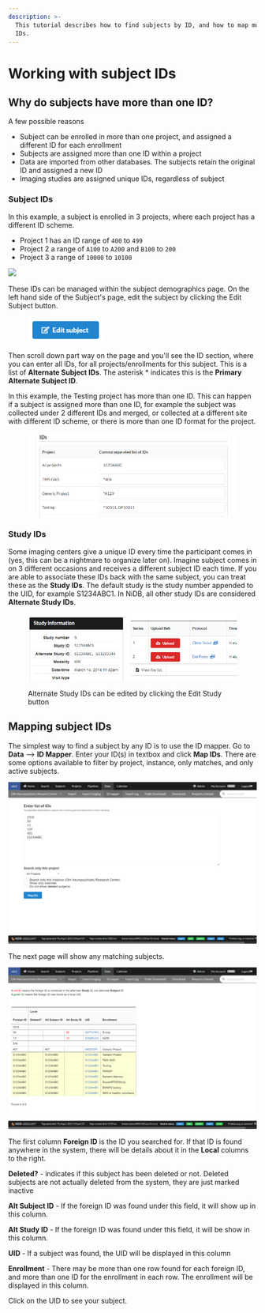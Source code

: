 ```yaml
---
description: >-
  This tutorial describes how to find subjects by ID, and how to map multiple
  IDs.
---
```


# Working with subject IDs

## Why do subjects have more than one ID?

A few possible reasons

* Subject can be enrolled in more than one project, and assigned a different ID for each enrollment
* Subjects are assigned more than one ID within a project
* Data are imported from other databases. The subjects retain the original ID and assigned a new ID
* Imaging studies are assigned unique IDs, regardless of subject

### Subject IDs

In this example, a subject is enrolled in 3 projects, where each project has a different ID scheme.&#x20;

* Project 1 has an ID range of `400` to `499`
* Project 2 a range of `A100` to `A200` and `B100` to `200`
* Project 3 a range of `10000` to `10100`

[![](https://mermaid.ink/img/pako:eNqFkF9rwyAUxb-K3KcU0qLWpcbBoPvztoexvo28uHi7ZjQxWAPrQr77TELa9aHbAa\_36u\_gwRZyaxAUfDhd78jza1aRoA3jS7G-f4imZkbm8zvCKGUsGurs9k9yzXga9eUfTlARhTVRh-Z9DPLi7CfmnizH817Ds-OIlem3Kx5-9vQJTpYrODvjIckvGmIo0ZW6MOF\_2v4iA7\_DEjNQoTW41c3eZ5BVXUCb2miPT6bw1oHa6v0BY9CNt5tjlYPyrsEJeix0iFCeqFpXb9ZezKBa-AJFYziC4jRZJFKsZCLZistUyC6G78FBF-koeZMylnApux91Sn-P?type=png)](https://mermaid.live/edit#pako:eNqFkF9rwyAUxb-K3KcU0qLWpcbBoPvztoexvo28uHi7ZjQxWAPrQr77TELa9aHbAa\_36u\_gwRZyaxAUfDhd78jza1aRoA3jS7G-f4imZkbm8zvCKGUsGurs9k9yzXga9eUfTlARhTVRh-Z9DPLi7CfmnizH817Ds-OIlem3Kx5-9vQJTpYrODvjIckvGmIo0ZW6MOF\_2v4iA7\_DEjNQoTW41c3eZ5BVXUCb2miPT6bw1oHa6v0BY9CNt5tjlYPyrsEJeix0iFCeqFpXb9ZezKBa-AJFYziC4jRZJFKsZCLZistUyC6G78FBF-koeZMylnApux91Sn-P)

These IDs can be managed within the subject demographics page. On the left hand side of the Subject's page, edit the subject by clicking the Edit Subject button.

<figure><img src="../.gitbook/assets/image (2).png" alt=""><figcaption></figcaption></figure>

Then scroll down part way on the page and you'll see the ID section, where you can enter all IDs, for all projects/enrollments for this subject. This is a list of **Alternate Subject IDs**. The asterisk \* indicates this is the **Primary Alternate Subject ID**.

In this example, the Testing project has more than one ID. This can happen if a subject is assigned more than one ID, for example the subject was collected under 2 different IDs and merged, or collected at a different site with different ID scheme, or there is more than one ID format for the project.

<figure><img src="../.gitbook/assets/image (11).png" alt=""><figcaption></figcaption></figure>

### Study IDs

Some imaging centers give a unique ID every time the participant comes in (yes, this can be a nightmare to organize later on). Imagine subject comes in on 3 different occasions and receives a different subject ID each time. If you are able to associate these IDs back with the same subject, you can treat these as the **Study IDs**. The default study is the study number appended to the UID, for example S1234ABC1. In NiDB, all other study IDs are considered **Alternate Study IDs**.

<figure><img src="../.gitbook/assets/image (5).png" alt=""><figcaption><p>Alternate Study IDs can be edited by clicking the Edit Study button</p></figcaption></figure>

## Mapping subject IDs

The simplest way to find a subject by any ID is to use the ID mapper. Go to **Data** --> **ID Mapper**. Enter your ID(s) in textbox and click **Map IDs**. There are some options available to filter by project, instance, only matches, and only active subjects.

![We're searching for six IDs: 2310, 50, 13, 529, 401, S1234ABC](<../.gitbook/assets/image (6) (1) (1).png>)

The next page will show any matching subjects.

![4 of 6 IDs were found!](<../.gitbook/assets/image (7) (1).png>)

The first column **Foreign ID** is the ID you searched for. If that ID is found anywhere in the system, there will be details about it in the **Local** columns to the right.

**Deleted?** - indicates if this subject has been deleted or not. Deleted subjects are not actually deleted from the system, they are just marked inactive

**Alt Subject ID** - If the foreign ID was found under this field, it will show up in this column.

**Alt Study ID** - If the foreign ID was found under this field, it will be show in this column.

**UID** - If a subject was found, the UID will be displayed in this column

**Enrollment** - There may be more than one row found for each foreign ID, and more than one ID for the enrollment in each row. The enrollment will be displayed in this column.

Click on the UID to see your subject.
